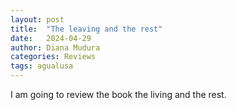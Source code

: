 ```yaml
---
layout: post
title:  "The leaving and the rest"
date:   2024-04-29
author: Diana Mudura
categories: Reviews
tags: agualusa
---
```


I am going to review the book the living and the rest.